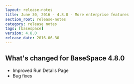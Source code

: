 ```yaml
---
layout: release-notes
title: June 30, 2016 - 4.8.0 - More enterprise features
section_root: release-notes
category: release notes
tags: [basespace]
version: 4.8.0
release_date: 2016-06-30
---
```


## What's changed for BaseSpace 4.8.0
- Improved Run Details Page
- Bug fixes
